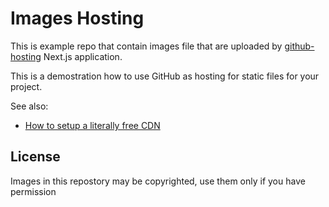 # Images Hosting

This is example repo that contain images file that are uploaded by [github-hosting](https://github.com/jcubic/github-hosting) Next.js application.

This is a demostration how to use GitHub as hosting for static files for your project.

See also:
* [How to setup a literally free CDN](https://gist.github.com/jcubic/a8b8c979d200ffde13cc08505f7a6436)

## License
Images in this repostory may be copyrighted, use them only if you have permission
